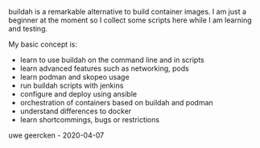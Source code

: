 
buildah is a remarkable alternative to build container images. I am just a beginner at the moment so I collect some scripts here while I am learning and testing.

My basic concept is:
- learn to use buildah on the command line and in scripts
- learn advanced features such as networking, pods
- learn podman and skopeo usage
- run buildah scripts with jenkins
- configure and deploy using ansible
- orchestration of containers based on buildah and podman
- understand differences to docker
- learn shortcommings, bugs or restrictions

uwe geercken - 2020-04-07
